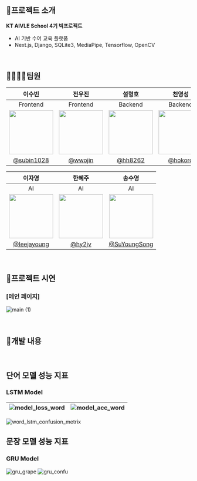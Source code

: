 
## 📌프로젝트 소개
**KT AIVLE School 4기 빅프로젝트**
- AI 기반 수어 교육 플랫폼
- Next.js, Django, SQLite3, MediaPipe, Tensorflow, OpenCV
<!-- - ✉️officialrossetta@gmail.com -->

<br>

## 👨‍👩‍👧‍👧팀원
|이수빈|전우진|설형호|천영성|
|:-:|:-:|:-:|:-:|
|Frontend|Frontend|Backend|Backend|
|<img src='https://github.com/SuYoungSong/Rossetta/assets/98371516/c5a89c57-2561-4103-90c2-d25e4be7dda9' width=120 />|<img src='https://github.com/SuYoungSong/Rossetta/assets/98371516/351dd7f1-e0db-4b37-8fad-e4289ac3c133' width=120 />|<img src='https://github.com/SuYoungSong/Rossetta/assets/98371516/34f40b68-59cf-4a38-9b20-95e8a6767583' width=120 />|<img src='https://github.com/SuYoungSong/Rossetta/assets/98371516/8b5ea0b4-bc12-4b3b-b4ef-2bc4539ea081' width=120 />|
|[@subin1028](https://github.com/subin1028)|[@wwojin](https://github.com/jsm9194)|[@hh8262](https://github.com/hh8262)|[@hokoro](https://github.com/hokoro)|


|이자영|한혜주|송수영|
|:-:|:-:|:-:|
|AI|AI|AI|
|<img src='https://github.com/SuYoungSong/Rossetta/assets/98371516/eb18b171-6e13-4a3c-8ab4-96d3e3af5c35' width=120 />|<img src='https://github.com/SuYoungSong/Rossetta/assets/98371516/c2a4bbbf-e95d-4748-b24d-1e851f1dd838' width=120 />|<img src='https://github.com/SuYoungSong/Rossetta/assets/98371516/5fb92c4b-e2f8-4d3c-8726-0082e034e356' width=120 />|
|[@Ieejayoung](https://github.com/Ieejayoung) |[@hy2jv](https://github.com/hy2jv)|[@SuYoungSong](https://github.com/SuYoungSong)|

<br>

## 🔎프로젝트 시연
### [메인 페이지]
![main (1)](https://github.com/SuYoungSong/Rossetta/assets/98371516/d20e721b-e1a7-469d-a8e1-748f7c5e9914)

<br>

## 🔧개발 내용


<br>

## 단어 모델 성능 지표
### LSTM Model

![model_loss_word](https://github.com/SuYoungSong/Rossetta/assets/98371516/22c1b3d4-2651-4019-a690-4f5c775601ed)|![model_acc_word](https://github.com/SuYoungSong/Rossetta/assets/98371516/9fef2deb-b347-442b-b334-5bec0db10ad1)
---|---|

![word_lstm_confusion_metrix](https://github.com/SuYoungSong/Rossetta/assets/98371516/a6277988-788d-4893-8658-144e3d8f30cf)


## 문장 모델 성능 지표
### GRU Model
![gru_grape](https://github.com/SuYoungSong/Rossetta/assets/98371516/3f1726ee-a568-4240-a602-f36ef96e1d8f)
![gru_confu](https://github.com/SuYoungSong/Rossetta/assets/98371516/e5f71a3e-6cf7-4375-8b0f-63acd8d99ee2)




